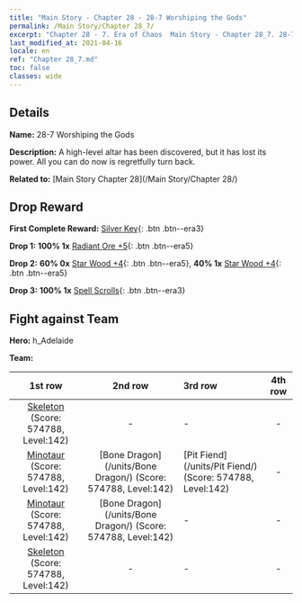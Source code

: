 ```yaml
---
title: "Main Story - Chapter 28 - 28-7 Worshiping the Gods"
permalink: /Main Story/Chapter 28_7/
excerpt: "Chapter 28 - 7. Era of Chaos  Main Story - Chapter 28_7. 28-7 Worshiping the Gods"
last_modified_at: 2021-04-16
locale: en
ref: "Chapter 28_7.md"
toc: false
classes: wide
---
```


## Details

 **Name:** 28-7 Worshiping the Gods

 **Description:** A high-level altar has been discovered, but it has lost its power. All you can do now is regretfully turn back.

 **Related to:** [Main Story Chapter 28](/Main Story/Chapter 28/)

## Drop Reward

 **First Complete Reward:** [Silver Key](/Items/con_693/){: .btn .btn--era3}

 **Drop 1:** **100% 1x** [Radiant Ore +5](/Items/mat_96/){: .btn .btn--era5}

 **Drop 2:** **60% 0x** [Star Wood +4](/Items/mat_90/){: .btn .btn--era5}, **40% 1x** [Star Wood +4](/Items/mat_90/){: .btn .btn--era5}

 **Drop 3:** **100% 1x** [Spell Scrolls](/Items/con_694/){: .btn .btn--era3}


## Fight against Team
 **Hero:** h_Adelaide

 **Team:**


  | 1st row | 2nd row | 3rd row | 4th row |
  |:----:|:----:|:----|:----:|
  | [Skeleton](/units/Skeleton/) (Score: 574788, Level:142)  | - | - | - |
  | [Minotaur](/units/Minotaur/) (Score: 574788, Level:142)  | [Bone Dragon](/units/Bone Dragon/) (Score: 574788, Level:142)  | [Pit Fiend](/units/Pit Fiend/) (Score: 574788, Level:142)  | - |
  | [Minotaur](/units/Minotaur/) (Score: 574788, Level:142)  | [Bone Dragon](/units/Bone Dragon/) (Score: 574788, Level:142)  | - | - |
  | [Skeleton](/units/Skeleton/) (Score: 574788, Level:142)  | - | - | - |


